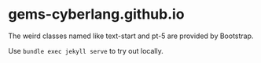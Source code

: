 # gems-cyberlang.github.io

The weird classes named like text-start and pt-5 are provided by Bootstrap.

Use `bundle exec jekyll serve` to try out locally.
